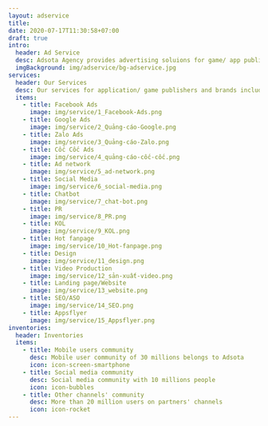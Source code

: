 ```yaml
---
layout: adservice
title:
date: 2020-07-17T11:30:58+07:00
draft: true
intro:
  header: Ad Service
  desc: Adsota Agency provides advertising soluions for game/ app publishers and brands with highly effective integrated marketing strategies and ad optimization scheme to yeild the highest possible results.
  imgBackground: img/adservice/bg-adservice.jpg
services:
  header: Our Services
  desc: Our services for application/ game publishers and brands include
  items:
    - title: Facebook Ads
      image: img/service/1_Facebook-Ads.png
    - title: Google Ads
      image: img/service/2_Quảng-cáo-Google.png
    - title: Zalo Ads
      image: img/service/3_Quảng-cáo-Zalo.png
    - title: Cốc Cốc Ads
      image: img/service/4_quảng-cáo-cốc-cốc.png
    - title: Ad network
      image: img/service/5_ad-network.png
    - title: Social Media
      image: img/service/6_social-media.png
    - title: Chatbot
      image: img/service/7_chat-bot.png
    - title: PR
      image: img/service/8_PR.png
    - title: KOL
      image: img/service/9_KOL.png
    - title: Hot fanpage
      image: img/service/10_Hot-fanpage.png
    - title: Design
      image: img/service/11_design.png
    - title: Video Production
      image: img/service/12_sản-xuất-video.png
    - title: Landing page/Website
      image: img/service/13_website.png
    - title: SEO/ASO
      image: img/service/14_SEO.png
    - title: Appsflyer
      image: img/service/15_Appsflyer.png
inventories:
  header: Inventories
  items:
    - title: Mobile users community
      desc: Mobile user community of 30 millions belongs to Adsota
      icon: icon-screen-smartphone
    - title: Social media community
      desc: Social media community with 10 millions people
      icon: icon-bubbles
    - title: Other channels' community
      desc: More than 20 million users on partners' channels
      icon: icon-rocket
---
```

